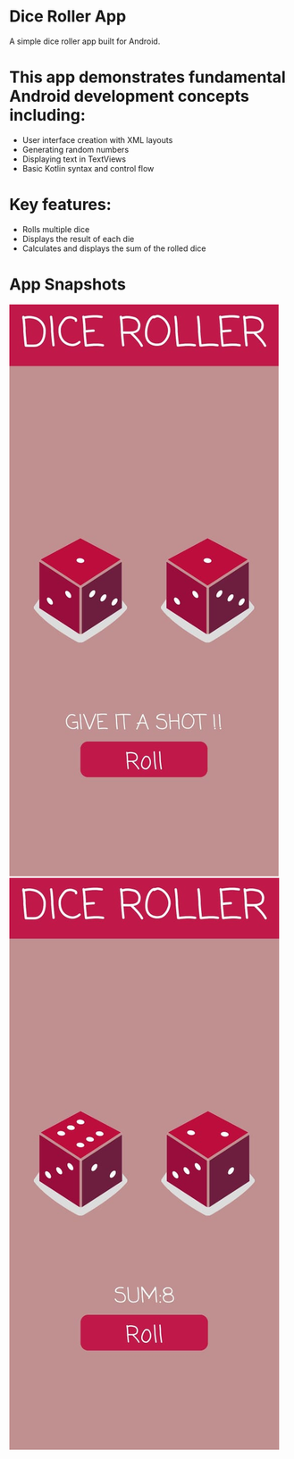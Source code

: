 # Dice Roller App
A simple dice roller app built for Android.

# This app demonstrates fundamental Android development concepts including:

- User interface creation with XML layouts
- Generating random numbers
- Displaying text in TextViews
- Basic Kotlin syntax and control flow

# Key features:

- Rolls multiple dice
- Displays the result of each die
- Calculates and displays the sum of the rolled dice

 # App Snapshots
 
  ![image alt](IMG-20240807-WA0006.jpg)
  ![image alt](IMG-20240807-WA0007.jpg)
